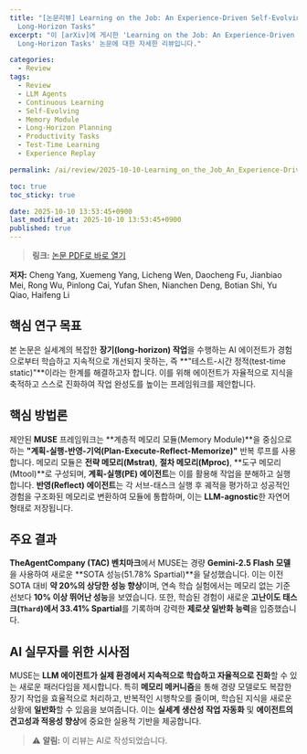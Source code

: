 ```yaml
---
title: "[논문리뷰] Learning on the Job: An Experience-Driven Self-Evolving Agent for
  Long-Horizon Tasks"
excerpt: "이 [arXiv]에 게시한 'Learning on the Job: An Experience-Driven Self-Evolving Agent for
  Long-Horizon Tasks' 논문에 대한 자세한 리뷰입니다."

categories:
  - Review
tags:
  - Review
  - LLM Agents
  - Continuous Learning
  - Self-Evolving
  - Memory Module
  - Long-Horizon Planning
  - Productivity Tasks
  - Test-Time Learning
  - Experience Replay

permalink: /ai/review/2025-10-10-Learning_on_the_Job_An_Experience-Driven_Self-Evolving_Agent_for_Long-Horizon_Tasks/

toc: true
toc_sticky: true

date: 2025-10-10 13:53:45+0900
last_modified_at: 2025-10-10 13:53:45+0900
published: true
---
```

> **링크:** [논문 PDF로 바로 열기](https://arxiv.org/abs/2510.08002)

**저자:** Cheng Yang, Xuemeng Yang, Licheng Wen, Daocheng Fu, Jianbiao Mei, Rong Wu, Pinlong Cai, Yufan Shen, Nianchen Deng, Botian Shi, Yu Qiao, Haifeng Li



## 핵심 연구 목표
본 논문은 실세계의 복잡한 **장기(long-horizon) 작업**을 수행하는 AI 에이전트가 경험으로부터 학습하고 지속적으로 개선되지 못하는, 즉 **"테스트-시간 정적(test-time static)"**이라는 한계를 해결하고자 합니다. 이를 위해 에이전트가 자율적으로 지식을 축적하고 스스로 진화하여 작업 완성도를 높이는 프레임워크를 제안합니다.

## 핵심 방법론
제안된 **MUSE** 프레임워크는 **계층적 메모리 모듈(Memory Module)**을 중심으로 하는 **"계획-실행-반영-기억(Plan-Execute-Reflect-Memorize)"** 반복 루프를 사용합니다. 메모리 모듈은 **전략 메모리(Mstrat)**, **절차 메모리(Mproc)**, **도구 메모리(Mtool)**로 구성되며, **계획-실행(PE) 에이전트**는 이를 활용해 작업을 분해하고 실행합니다. **반영(Reflect) 에이전트**는 각 서브-태스크 실행 후 궤적을 평가하고 성공적인 경험을 구조화된 메모리로 변환하여 모듈에 통합하며, 이는 **LLM-agnostic**한 자연어 형태로 저장됩니다.

## 주요 결과
**TheAgentCompany (TAC) 벤치마크**에서 MUSE는 경량 **Gemini-2.5 Flash 모델**을 사용하여 새로운 **SOTA 성능(51.78% Spartial)**을 달성했습니다. 이는 이전 SOTA 대비 **약 20%의 상당한 성능 향상**이며, 연속 학습 실험에서는 메모리 없는 기준선보다 **10% 이상 뛰어난 성능**을 보였습니다. 또한, 학습된 경험이 새로운 **고난이도 태스크(`Thard`)에서 33.41% Spartial**를 기록하며 강력한 **제로샷 일반화 능력**을 입증했습니다.

## AI 실무자를 위한 시사점
MUSE는 **LLM 에이전트가 실제 환경에서 지속적으로 학습하고 자율적으로 진화**할 수 있는 새로운 패러다임을 제시합니다. 특히 **메모리 메커니즘**을 통해 경량 모델로도 복잡한 장기 작업을 효율적으로 처리하고, 반복적인 시행착오를 줄이며, 학습된 지식을 새로운 상황에 **일반화**할 수 있음을 보여줍니다. 이는 **실세계 생산성 작업 자동화** 및 **에이전트의 견고성과 적응성 향상**에 중요한 실용적 기반을 제공합니다.

> ⚠️ **알림:** 이 리뷰는 AI로 작성되었습니다.